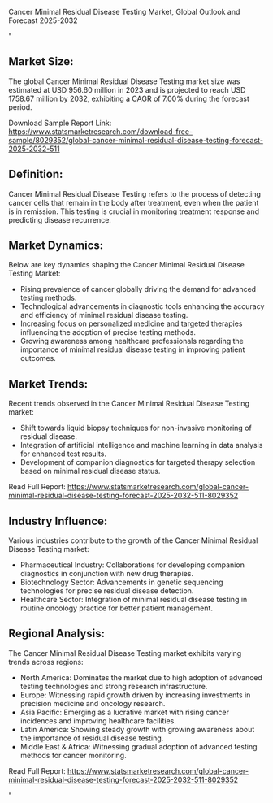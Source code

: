 Cancer Minimal Residual Disease Testing Market, Global Outlook and Forecast 2025-2032


"<h2>Market Size:</h2>
<p>The global Cancer Minimal Residual Disease Testing market size was estimated at USD 956.60 million in 2023 and is projected to reach USD 1758.67 million by 2032, exhibiting a CAGR of 7.00% during the forecast period.</p>
<p>Download Sample Report Link: <a href='https://www.statsmarketresearch.com/download-free-sample/8029352/global-cancer-minimal-residual-disease-testing-forecast-2025-2032-511'>https://www.statsmarketresearch.com/download-free-sample/8029352/global-cancer-minimal-residual-disease-testing-forecast-2025-2032-511</a></p>

<h2>Definition:</h2>
<p>Cancer Minimal Residual Disease Testing refers to the process of detecting cancer cells that remain in the body after treatment, even when the patient is in remission. This testing is crucial in monitoring treatment response and predicting disease recurrence.</p>

<h2>Market Dynamics:</h2>
<p>Below are key dynamics shaping the Cancer Minimal Residual Disease Testing Market:</p>
<ul>
  <li>Rising prevalence of cancer globally driving the demand for advanced testing methods.</li>
  <li>Technological advancements in diagnostic tools enhancing the accuracy and efficiency of minimal residual disease testing.</li>
  <li>Increasing focus on personalized medicine and targeted therapies influencing the adoption of precise testing methods.</li>
  <li>Growing awareness among healthcare professionals regarding the importance of minimal residual disease testing in improving patient outcomes.</li>
</ul>

<h2>Market Trends:</h2>
<p>Recent trends observed in the Cancer Minimal Residual Disease Testing market:</p>
<ul>
  <li>Shift towards liquid biopsy techniques for non-invasive monitoring of residual disease.</li>
  <li>Integration of artificial intelligence and machine learning in data analysis for enhanced test results.</li>
  <li>Development of companion diagnostics for targeted therapy selection based on minimal residual disease status.</li>
</ul>
<p>Read Full Report: <a href='https://www.statsmarketresearch.com/global-cancer-minimal-residual-disease-testing-forecast-2025-2032-511-8029352'>https://www.statsmarketresearch.com/global-cancer-minimal-residual-disease-testing-forecast-2025-2032-511-8029352</a></p>

<h2>Industry Influence:</h2>
<p>Various industries contribute to the growth of the Cancer Minimal Residual Disease Testing market:</p>
<ul>
  <li>Pharmaceutical Industry: Collaborations for developing companion diagnostics in conjunction with new drug therapies.</li>
  <li>Biotechnology Sector: Advancements in genetic sequencing technologies for precise residual disease detection.</li>
  <li>Healthcare Sector: Integration of minimal residual disease testing in routine oncology practice for better patient management.</li>
</ul>

<h2>Regional Analysis:</h2>
<p>The Cancer Minimal Residual Disease Testing market exhibits varying trends across regions:</p>
<ul>
  <li>North America: Dominates the market due to high adoption of advanced testing technologies and strong research infrastructure.</li>
  <li>Europe: Witnessing rapid growth driven by increasing investments in precision medicine and oncology research.</li>
  <li>Asia Pacific: Emerging as a lucrative market with rising cancer incidences and improving healthcare facilities.</li>
  <li>Latin America: Showing steady growth with growing awareness about the importance of residual disease testing.</li>
  <li>Middle East & Africa: Witnessing gradual adoption of advanced testing methods for cancer monitoring.</li>
</ul>
<p>Read Full Report: <a href='https://www.statsmarketresearch.com/global-cancer-minimal-residual-disease-testing-forecast-2025-2032-511-8029352'>https://www.statsmarketresearch.com/global-cancer-minimal-residual-disease-testing-forecast-2025-2032-511-8029352</a></p>"
